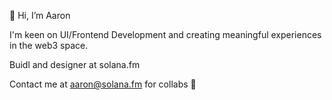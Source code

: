👋 Hi, I’m Aaron


I'm keen on UI/Frontend Development and creating meaningful experiences in the web3 space. 

Buidl and designer at solana.fm <block explorer/> <for/> <the most scalable/> <Blockchain/>

Contact me at aaron@solana.fm for collabs 🫡


